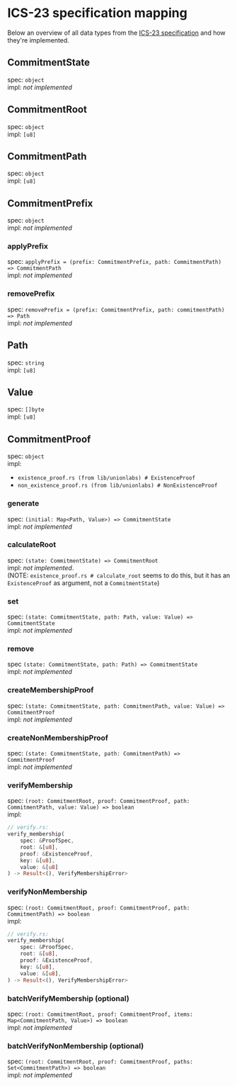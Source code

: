 # ICS-23 specification mapping

Below an overview of all data types from the [ICS-23 specification](https://github.com/cosmos/ibc/tree/main/spec/core/ics-023-vector-commitments#datatypes) and how they're implemented.

## CommitmentState

spec: `object`  
impl: _not implemented_

## CommitmentRoot

spec: `object`  
impl: `[u8]`

## CommitmentPath

spec: `object`  
impl: `[u8]`

## CommitmentPrefix

spec: `object`  
impl: _not implemented_

### applyPrefix

spec: `applyPrefix = (prefix: CommitmentPrefix, path: CommitmentPath) => CommitmentPath`  
impl: _not implemented_

### removePrefix

spec: `removePrefix = (prefix: CommitmentPrefix, path: commitmentPath) => Path`  
impl: _not implemented_

## Path

spec: `string`  
impl: `[u8]`

## Value

spec: `[]byte`  
impl: `[u8]`

## CommitmentProof

spec: `object`  
impl:

- `existence_proof.rs (from lib/unionlabs) # ExistenceProof`
- `non_existence_proof.rs (from lib/unionlabs) # NonExistenceProof`

### generate

spec: `(initial: Map<Path, Value>) => CommitmentState`  
impl: _not implemented_

### calculateRoot

spec: `(state: CommitmentState) => CommitmentRoot`  
impl: _not implemented_.  
(NOTE: `existence_proof.rs # calculate_root` seems to do this, but it has an `ExistenceProof` as argument, not a `CommitmentState`)

### set

spec: `(state: CommitmentState, path: Path, value: Value) => CommitmentState`  
impl: _not implemented_

### remove

spec `(state: CommitmentState, path: Path) => CommitmentState`  
impl: _not implemented_

### createMembershipProof

spec: `(state: CommitmentState, path: CommitmentPath, value: Value) => CommitmentProof`  
impl: _not implemented_

### createNonMembershipProof

spec: `(state: CommitmentState, path: CommitmentPath) => CommitmentProof`  
impl: _not implemented_

### verifyMembership

spec: `(root: CommitmentRoot, proof: CommitmentProof, path: CommitmentPath, value: Value) => boolean`  
impl:

```rust
// verify.rs:
verify_membership(
    spec: &ProofSpec,
    root: &[u8],
    proof: &ExistenceProof,
    key: &[u8],
    value: &[u8]
) -> Result<(), VerifyMembershipError>
```

### verifyNonMembership

spec: `(root: CommitmentRoot, proof: CommitmentProof, path: CommitmentPath) => boolean`  
impl:

```rust
// verify.rs:
verify_membership(
    spec: &ProofSpec,
    root: &[u8],
    proof: &ExistenceProof,
    key: &[u8],
    value: &[u8],
) -> Result<(), VerifyMembershipError>
```

### batchVerifyMembership (optional)

spec: `(root: CommitmentRoot, proof: CommitmentProof, items: Map<CommitmentPath, Value>) => boolean`  
impl: _not implemented_

### batchVerifyNonMembership (optional)

spec: `(root: CommitmentRoot, proof: CommitmentProof, paths: Set<CommitmentPath>) => boolean`  
impl: _not implemented_

